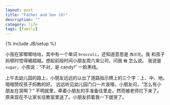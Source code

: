 ```yaml
---
layout: post
title: "Father and Son (8)"
description: ""
category: life
tags: [family]
---
```

{% include JB/setup %}

小孩在家唧唧咕咕，其中有一个单词 `broccoli`，还知道意思是 `西兰花`。我
和孩子妈顿时觉得被超越。想起前段时间小朋友周六来公司，问我 `糖` 怎么说。
我说是 `sugar`，小孩说：“不对，是 candy!” 一脸黑线。

上午去幼儿园的路上，小朋友远远的认出了道路指示牌上的三个字：上、中、地。
暗暗赞叹孩子妈教的好。 远远听见幼儿园门口一片哀嚎。小朋友问，“怎么有小
朋友在哭啊？” 不明就里，牵着小朋友的手准备往里走。然而被老师拦下来了。
原来现在不让家长往教室里送了。小朋友抓着我一下就哭了。

